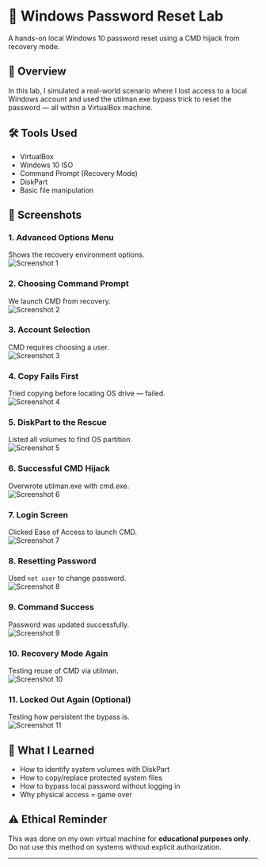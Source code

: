 # 🔐 Windows Password Reset Lab

A hands-on local Windows 10 password reset using a CMD hijack from recovery mode.

## 🧠 Overview

In this lab, I simulated a real-world scenario where I lost access to a local Windows account and used the utilman.exe bypass trick to reset the password — all within a VirtualBox machine.

## 🛠️ Tools Used

- VirtualBox
- Windows 10 ISO
- Command Prompt (Recovery Mode)
- DiskPart
- Basic file manipulation

## 📸 Screenshots

### 1. Advanced Options Menu  
Shows the recovery environment options.  
![Screenshot 1](./screenshot1.png)

### 2. Choosing Command Prompt  
We launch CMD from recovery.  
![Screenshot 2](./screenshot2.png)

### 3. Account Selection  
CMD requires choosing a user.  
![Screenshot 3](./screenshot3.png)

### 4. Copy Fails First  
Tried copying before locating OS drive — failed.  
![Screenshot 4](./screenshot4.png)

### 5. DiskPart to the Rescue  
Listed all volumes to find OS partition.  
![Screenshot 5](./screenshot5.png)

### 6. Successful CMD Hijack  
Overwrote utilman.exe with cmd.exe.  
![Screenshot 6](./screenshot6.png)

### 7. Login Screen  
Clicked Ease of Access to launch CMD.  
![Screenshot 7](./screenshot7.png)

### 8. Resetting Password  
Used `net user` to change password.  
![Screenshot 8](./screenshot8.png)

### 9. Command Success  
Password was updated successfully.  
![Screenshot 9](./screenshot9.png)

### 10. Recovery Mode Again  
Testing reuse of CMD via utilman.  
![Screenshot 10](./screenshot10.png)

### 11. Locked Out Again (Optional)  
Testing how persistent the bypass is.  
![Screenshot 11](./screenshot11.png)

## 🔁 What I Learned

- How to identify system volumes with DiskPart  
- How to copy/replace protected system files  
- How to bypass local password without logging in  
- Why physical access = game over

## ⚠️ Ethical Reminder

This was done on my own virtual machine for **educational purposes only**. Do not use this method on systems without explicit authorization.

---

